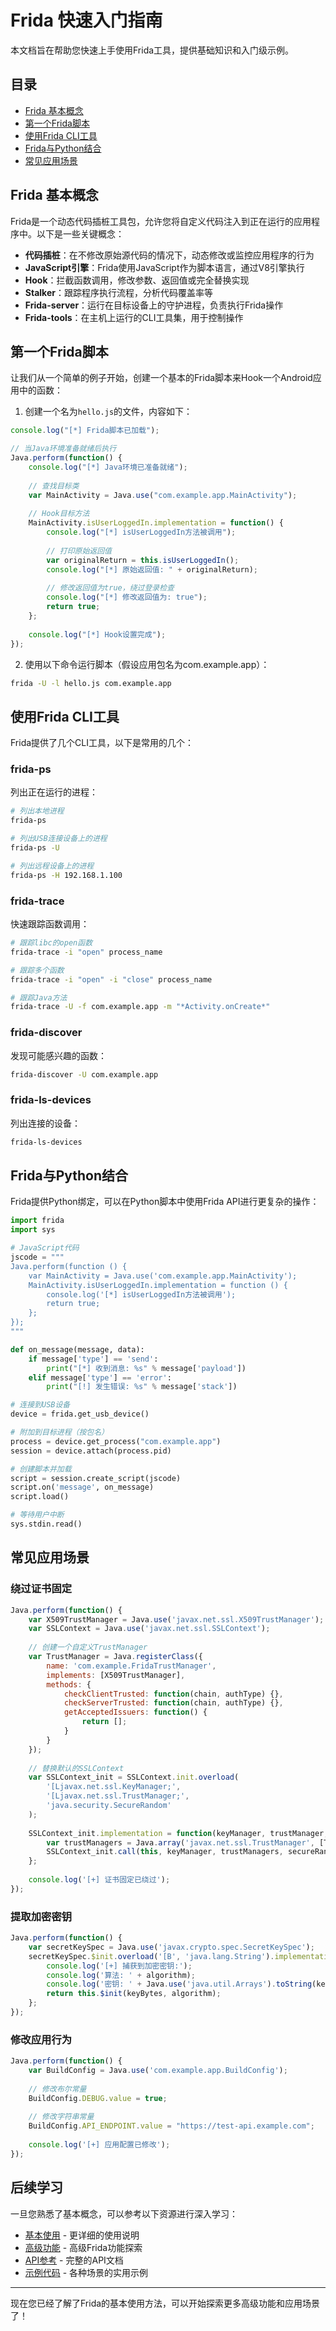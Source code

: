 # Frida 快速入门指南

本文档旨在帮助您快速上手使用Frida工具，提供基础知识和入门级示例。

## 目录

- [Frida 基本概念](#frida-基本概念)
- [第一个Frida脚本](#第一个frida脚本)
- [使用Frida CLI工具](#使用frida-cli工具)
- [Frida与Python结合](#frida与python结合)
- [常见应用场景](#常见应用场景)

## Frida 基本概念

Frida是一个动态代码插桩工具包，允许您将自定义代码注入到正在运行的应用程序中。以下是一些关键概念：

- **代码插桩**：在不修改原始源代码的情况下，动态修改或监控应用程序的行为
- **JavaScript引擎**：Frida使用JavaScript作为脚本语言，通过V8引擎执行
- **Hook**：拦截函数调用，修改参数、返回值或完全替换实现
- **Stalker**：跟踪程序执行流程，分析代码覆盖率等
- **Frida-server**：运行在目标设备上的守护进程，负责执行Frida操作
- **Frida-tools**：在主机上运行的CLI工具集，用于控制操作

## 第一个Frida脚本

让我们从一个简单的例子开始，创建一个基本的Frida脚本来Hook一个Android应用中的函数：

1. 创建一个名为`hello.js`的文件，内容如下：

```javascript
console.log("[*] Frida脚本已加载");

// 当Java环境准备就绪后执行
Java.perform(function() {
    console.log("[*] Java环境已准备就绪");
    
    // 查找目标类
    var MainActivity = Java.use("com.example.app.MainActivity");
    
    // Hook目标方法
    MainActivity.isUserLoggedIn.implementation = function() {
        console.log("[*] isUserLoggedIn方法被调用");
        
        // 打印原始返回值
        var originalReturn = this.isUserLoggedIn();
        console.log("[*] 原始返回值: " + originalReturn);
        
        // 修改返回值为true，绕过登录检查
        console.log("[*] 修改返回值为: true");
        return true;
    };
    
    console.log("[*] Hook设置完成");
});
```

2. 使用以下命令运行脚本（假设应用包名为com.example.app）：

```bash
frida -U -l hello.js com.example.app
```

## 使用Frida CLI工具

Frida提供了几个CLI工具，以下是常用的几个：

### frida-ps

列出正在运行的进程：

```bash
# 列出本地进程
frida-ps

# 列出USB连接设备上的进程
frida-ps -U

# 列出远程设备上的进程
frida-ps -H 192.168.1.100
```

### frida-trace

快速跟踪函数调用：

```bash
# 跟踪libc的open函数
frida-trace -i "open" process_name

# 跟踪多个函数
frida-trace -i "open" -i "close" process_name

# 跟踪Java方法
frida-trace -U -f com.example.app -m "*Activity.onCreate*"
```

### frida-discover

发现可能感兴趣的函数：

```bash
frida-discover -U com.example.app
```

### frida-ls-devices

列出连接的设备：

```bash
frida-ls-devices
```

## Frida与Python结合

Frida提供Python绑定，可以在Python脚本中使用Frida API进行更复杂的操作：

```python
import frida
import sys

# JavaScript代码
jscode = """
Java.perform(function () {
    var MainActivity = Java.use('com.example.app.MainActivity');
    MainActivity.isUserLoggedIn.implementation = function () {
        console.log('[*] isUserLoggedIn方法被调用');
        return true;
    };
});
"""

def on_message(message, data):
    if message['type'] == 'send':
        print("[*] 收到消息: %s" % message['payload'])
    elif message['type'] == 'error':
        print("[!] 发生错误: %s" % message['stack'])

# 连接到USB设备
device = frida.get_usb_device()

# 附加到目标进程（按包名）
process = device.get_process("com.example.app")
session = device.attach(process.pid)

# 创建脚本并加载
script = session.create_script(jscode)
script.on('message', on_message)
script.load()

# 等待用户中断
sys.stdin.read()
```

## 常见应用场景

### 绕过证书固定

```javascript
Java.perform(function() {
    var X509TrustManager = Java.use('javax.net.ssl.X509TrustManager');
    var SSLContext = Java.use('javax.net.ssl.SSLContext');
    
    // 创建一个自定义TrustManager
    var TrustManager = Java.registerClass({
        name: 'com.example.FridaTrustManager',
        implements: [X509TrustManager],
        methods: {
            checkClientTrusted: function(chain, authType) {},
            checkServerTrusted: function(chain, authType) {},
            getAcceptedIssuers: function() {
                return [];
            }
        }
    });
    
    // 替换默认的SSLContext
    var SSLContext_init = SSLContext.init.overload(
        '[Ljavax.net.ssl.KeyManager;', 
        '[Ljavax.net.ssl.TrustManager;', 
        'java.security.SecureRandom'
    );
    
    SSLContext_init.implementation = function(keyManager, trustManager, secureRandom) {
        var trustManagers = Java.array('javax.net.ssl.TrustManager', [TrustManager.$new()]);
        SSLContext_init.call(this, keyManager, trustManagers, secureRandom);
    };
    
    console.log('[+] 证书固定已绕过');
});
```

### 提取加密密钥

```javascript
Java.perform(function() {
    var secretKeySpec = Java.use('javax.crypto.spec.SecretKeySpec');
    secretKeySpec.$init.overload('[B', 'java.lang.String').implementation = function(keyBytes, algorithm) {
        console.log('[+] 捕获到加密密钥:');
        console.log('算法: ' + algorithm);
        console.log('密钥: ' + Java.use('java.util.Arrays').toString(keyBytes));
        return this.$init(keyBytes, algorithm);
    };
});
```

### 修改应用行为

```javascript
Java.perform(function() {
    var BuildConfig = Java.use('com.example.app.BuildConfig');
    
    // 修改布尔常量
    BuildConfig.DEBUG.value = true;
    
    // 修改字符串常量
    BuildConfig.API_ENDPOINT.value = "https://test-api.example.com";
    
    console.log('[+] 应用配置已修改');
});
```

## 后续学习

一旦您熟悉了基本概念，可以参考以下资源进行深入学习：

- [基本使用](basic-usage.md) - 更详细的使用说明
- [高级功能](advanced-features.md) - 高级Frida功能探索
- [API参考](api-reference.md) - 完整的API文档
- [示例代码](../examples/) - 各种场景的实用示例

---

现在您已经了解了Frida的基本使用方法，可以开始探索更多高级功能和应用场景了！ 